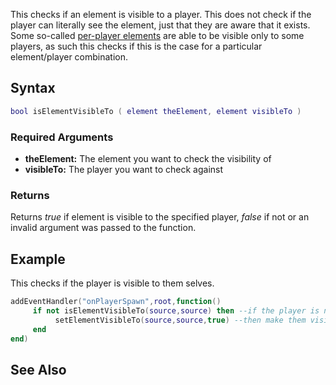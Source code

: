 This checks if an element is visible to a player. This does not check if the player can literally see the element, just that they are aware that it exists. Some so-called [per-player elements](/docs/per-player_elements.md "wikilink") are able to be visible only to some players, as such this checks if this is the case for a particular element/player combination.

Syntax
------

``` lua
bool isElementVisibleTo ( element theElement, element visibleTo )          
```

### Required Arguments

-   **theElement:** The element you want to check the visibility of
-   **visibleTo:** The player you want to check against

### Returns

Returns *true* if element is visible to the specified player, *false* if not or an invalid argument was passed to the function.

Example
-------

This checks if the player is visible to them selves.

``` lua
addEventHandler("onPlayerSpawn",root,function()
     if not isElementVisibleTo(source,source) then --if the player is not visible to them selves
          setElementVisibleTo(source,source,true) --then make them visible to them selves.
     end
end)
```

See Also
--------

